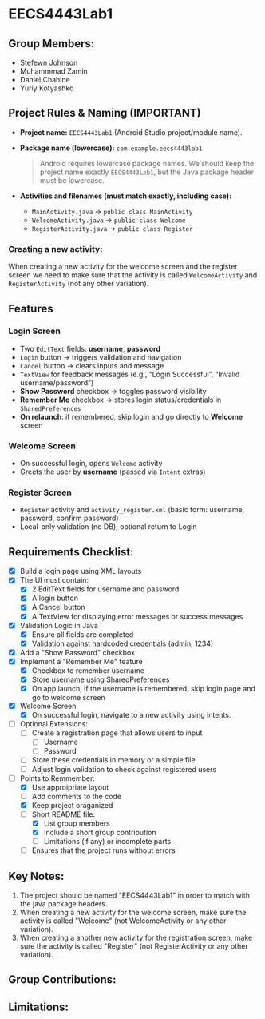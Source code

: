 # EECS4443Lab1

## Group Members:
- Stefewn Johnson
- Muhammmad Zamin
- Daniel Chahine
- Yuriy Kotyashko

## Project Rules & Naming (IMPORTANT)

- **Project name:** `EECS4443Lab1` (Android Studio project/module name).
- **Package name (lowercase):** `com.example.eecs4443lab1`  
  > Android requires lowercase package names. We should keep the project name exactly `EECS4443Lab1`, but the Java package header must be lowercase.

- **Activities and filenames (must match exactly, including case):**
  - `MainActivity.java` → `public class MainActivity`
  - `WelcomeActivity.java` → `public class Welcome`
  - `RegisterActivity.java` → `public class Register`

### Creating a new activity:
When creating a new activity for the welcome screen and the register screen we need to make sure that the activity is called `WelcomeActivity` and `RegisterActivity` (not any other variation).

## Features

### Login Screen
- Two `EditText` fields: **username**, **password**
- `Login` button → triggers validation and navigation
- `Cancel` button → clears inputs and message
- `TextView` for feedback messages (e.g., “Login Successful”, “Invalid username/password”)
- **Show Password** checkbox → toggles password visibility
- **Remember Me** checkbox → stores login status/credentials in `SharedPreferences`
- **On relaunch**: if remembered, skip login and go directly to **Welcome** screen

### Welcome Screen
- On successful login, opens `Welcome` activity
- Greets the user by **username** (passed via `Intent` extras)

### Register Screen
- `Register` activity and `activity_register.xml` (basic form: username, password, confirm password)
- Local-only validation (no DB); optional return to Login


## Requirements Checklist:
- [x] Build a login page using XML layouts
- [x] The UI must contain:
  - [x] 2 EditText fields for username and password
  - [x] A login button
  - [x] A Cancel button
  - [x] A TextView for displaying error messages or success messages
- [x] Validation Logic in Java
  - [x] Ensure all fields are completed 
  - [x] Validation against hardcoded credentials (admin, 1234)
- [x] Add a "Show Password" checkbox
- [x] Implement a "Remember Me" feature
  - [x] Checkbox to remember username
  - [x] Store username using SharedPreferences
  - [x] On app launch, if the username is remembered, skip login page and go to welcome screen
- [x] Welcome Screen
  - [x] On successful login, navigate to a new activity using intents.
- [ ] Optional Extensions:
  - [ ] Create a registration page that allows users to input
    - [ ] Username
    - [ ] Password
  - [ ] Store these credentials in memory or a simple file
  - [ ] Adjust login validation to check against registered users
- [ ] Points to Remmember:
  - [x] Use approipriate layout 
  - [ ] Add comments to the code
  - [x] Keep project oraganized
  - [ ] Short README file:
    - [x] List group members
    - [x] Include a short group contribution
    - [ ] Limitations (if any) or incomplete parts
  - [ ] Ensures that the project runs without errors

## Key Notes:
1. The project should be named "EECS4443Lab1" in order to match with the java package headers.
2. When creating a new activity for the welcome screen, make sure the activity is called "Welcome" (not WelcomeActivity or any other variation).
3. When creating a another new activity for the registration screen, make sure the activity is called "Register" (not RegisterActivity or any other variation).

## Group Contributions:

## Limitations: